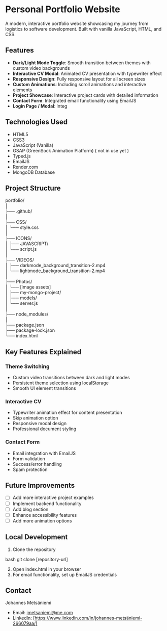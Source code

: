 # Personal Portfolio Website

A modern, interactive portfolio website showcasing my journey from logistics to software development. Built with vanilla JavaScript, HTML, and CSS.

## Features

- **Dark/Light Mode Toggle**: Smooth transition between themes with custom video backgrounds
- **Interactive CV Modal**: Animated CV presentation with typewriter effect
- **Responsive Design**: Fully responsive layout for all screen sizes
- **Custom Animations**: Including scroll animations and interactive elements
- **Project Showcase**: Interactive project cards with detailed information
- **Contact Form**: Integrated email functionality using EmailJS
- **Login Page / Modal**: Integ

## Technologies Used

- HTML5
- CSS3
- JavaScript (Vanilla)
- GSAP (GreenSock Animation Platform) ( not in use yet )
- Typed.js
- EmailJS
- Render.com
- MongoDB Database

## Project Structure

portfolio/    
│      
├── .github/         
│    
├── CSS/    
│   └── style.css     
│       
├── ICONS/      
│ ├── JAVASCRIPT/       
│ └── script.js      
│       
├── VIDEOS/       
│ ├── darkmode_background_transition-2.mp4         
│ └── lightmode_background_transition-2.mp4       
│         
├── Photos/      
│ └── [image assets]       
│ ├── my-mongo-project/      
│ ├── models/      
│ └── server.js     
│     
├── node_modules/       
│       
├── package.json       
├── package-lock.json        
└── index.html        


## Key Features Explained

### Theme Switching
- Custom video transitions between dark and light modes
- Persistent theme selection using localStorage
- Smooth UI element transitions

### Interactive CV
- Typewriter animation effect for content presentation
- Skip animation option
- Responsive modal design
- Professional document styling

### Contact Form
- Email integration with EmailJS
- Form validation
- Success/error handling
- Spam protection

## Future Improvements

- [ ] Add more interactive project examples
- [ ] Implement backend functionality
- [ ] Add blog section
- [ ] Enhance accessibility features
- [ ] Add more animation options

## Local Development

1. Clone the repository

bash
git clone [repository-url]

2. Open index.html in your browser
3. For email functionality, set up EmailJS credentials

## Contact

Johannes Metsäniemi
- Email: jmetsaniemi@me.com
- LinkedIn: [https://www.linkedin.com/in/johannes-metsäniemi-266079aa/]

